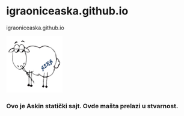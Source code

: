 # igraoniceaska.github.io
igraoniceaska.github.io

<img src="https://github.com/igraoniceaska/igraoniceaska.github.io/blob/main/aska.png" width="150" height="auto" alt="logotip"/>

### Ovo je Askin statički sajt. Ovde mašta prelazi u stvarnost. 
